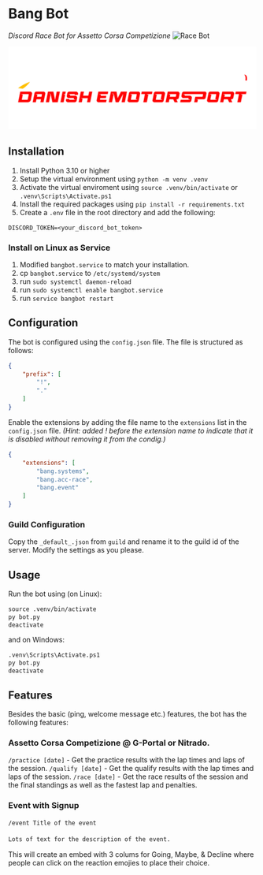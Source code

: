 # Bang Bot
_Discord Race Bot for Assetto Corsa Competizione_
![Race Bot](image/racebot-banner.png?raw=true "Race Bot")


![Danish eMotorsport Series](image/dems2024-logo-wht.png?raw=true "Danish eMotorsport Series")






## Installation
1. Install Python 3.10 or higher
2. Setup the virtual environment using `python -m venv .venv`
3. Activate the virtual enviroment using `source .venv/bin/activate` or `.venv\Scripts\Activate.ps1`
4. Install the required packages using `pip install -r requirements.txt`
5. Create a `.env` file in the root directory and add the following:
```.env
DISCORD_TOKEN=<your_discord_bot_token>
```

### Install on Linux as Service
1. Modified `bangbot.service` to match your installation.
2. cp `bangbot.service` to `/etc/systemd/system`
3. run `sudo systemctl daemon-reload`
4. run `sudo systemctl enable bangbot.service`
5. run `service bangbot restart`

## Configuration
The bot is configured using the `config.json` file. The file is structured as follows:
```json
{
	"prefix": [
		"!",
		"."
	]
}
```

Enable the extensions by adding the file name to the `extensions` list in the `config.json` file. _(Hint: added ! before the extension name to indicate that it is disabled without removing it from the condig.)_
```json
{
	"extensions": [
		"bang.systems",
		"bang.acc-race",
		"bang.event"
	]
}
```

### Guild Configuration
Copy the `_default_.json` from `guild` and rename it to the guild id of the server. Modify the settings as you please.


## Usage
Run the bot using (on Linux):
```shell
source .venv/bin/activate
py bot.py
deactivate
```

and on Windows:
```shell
.venv\Scripts\Activate.ps1
py bot.py
deactivate
```

## Features
Besides the basic (ping, welcome message etc.) features, the bot has the following features:

### Assetto Corsa Competizione @ G-Portal or Nitrado.
`/practice [date]` - Get the practice results with the lap times and laps of the session.
`/qualify [date]` - Get the qualify results with the lap times and laps of the session.
`/race [date]` - Get the race results of the session and the final standings as well as the fastest lap and penalties.


### Event with Signup
```txt
/event Title of the event

Lots of text for the description of the event.
```
This will create an embed with 3 colums for Going, Maybe, & Decline where people can click on the reaction emojies to place their choice.
